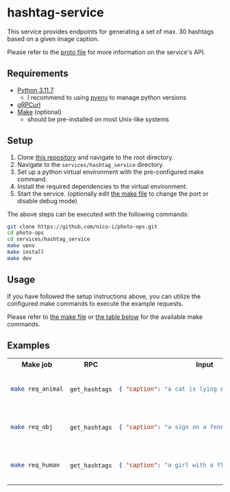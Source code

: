# hashtag-service

This service provides endpoints for generating a set of max. 30 hashtags based on a given image caption.

Please refer to the [proto file](../../shared/proto/services/hashtag_service/v1/hashtag_service.proto) for more information on the service's API.

## Requirements

- [Python 3.11.7](https://www.python.org/downloads/release/python-3117/)
  - I recommend to using [pyenv](https://github.com/pyenv/pyenv) to manage python versions
- [gRPCurl](https://github.com/fullstorydev/grpcurl)
- [Make](https://www.gnu.org/software/make/) (optional)
  - should be pre-installed on most Unix-like systems

## Setup

1. Clone [this repository](https://github.com/nico-i/photo-ops/tree/main) and navigate to the root directory.
2. Navigate to the `services/hashtag_service` directory.
3. Set up a python virtual environment with the pre-configured make command.
4. Install the required dependencies to the virtual environment.
5. Start the service. (optionally edit [the make file](./makefile) to change the port or disable debug mode)

The above steps can be executed with the following commands:

```bash
git clone https://github.com/nico-i/photo-ops.git
cd photo-ops
cd services/hashtag_service
make venv
make install
make dev
```

## Usage

If you have followed the setup instructions above, you can utilize the configured make commands to execute the example requests.

Please refer to [the make file](./makefile) or [the table below](#examples) for the available make commands.

## Examples

<table>
  <tr>
    <th>Make job</th>
    <th>RPC</th>
    <th>Input</th>
    <th>Output</th>
    <th>Duration</th>
  </tr>
  <tr>
  <td>
  
  ```bash
  make req_animal
  ```

  </td>
  <td>

  `get_hashtags`

  </td>

  <td>

```json
{ "caption": "a cat is lying on a chair" }
```
  </td>
  <td>
  
```json
{
  "hashtagsCsv": "\"Feline,pet,catsofinstagram,catlovers,catlife,chair,home,interior,animal,petsofinstagram,furryfriend,whiskers,claws,catnap,relaxation,comfort,cozy,domestic,petlife,catmom,catdad,catlady,catman,animallovers,petlovers,whimsical,funny,adorable,cute\""
}
```

  </td>
  <td>
    ~20s
  </td>
  </tr>
  <tr>
  <td>
  
  ```bash
  make req_obj
  ```
  
  </td>
    <td>

  `get_hashtags`

  </td>
  <td>

```json
{ "caption": "a sign on a fence" }
```
</td>
<td>

```json
{
  "hashtagsCsv": "\"sign,fence,handwritten,wooden,metal,public,notice,warning,information,display,marker,markerboard,signage,advertising,communication,structure,property,boundary,markerpost,landmark,markerboard,markerpost,markerboard,markerpost,markerboard,markerpost,markerboard,markerpost,markerboard,markerpost,markerboard\""
}
```

</td>
    <td>~12s</td>
  <tr>
  <td>
  
  ```bash
  make req_human
  ```
  
  </td>
    <td>

  `get_hashtags`

  </td>
<td>

```json
{ "caption": "a girl with a flower in her hair" }
```

</td>
<td>

```json
{
  "hashtagsCsv": "flowers, beauty, hair, girl, style, fashion, floral, bloom, blossom, petals, lovely, lovelygirl, flowerpower, hairaccessories, beautyinspo, girlwithflowers, flowercrowns, hairgoals, fashionista, beautylover, lovelythings, flowerlove, hairdo, girlygirl, flowerpower, beautyful, fashionstyle, hairinspo, lovelyhair, flowercrown, beautyinspiration, girlstyle"
}
```

</td>
<td>~13s</td>
</table>